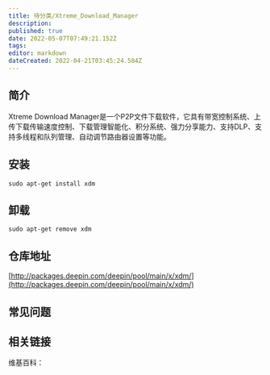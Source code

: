 ```yaml
---
title: 待分类/Xtreme_Download_Manager
description: 
published: true
date: 2022-05-07T07:49:21.152Z
tags: 
editor: markdown
dateCreated: 2022-04-21T03:45:24.584Z
---
```


## 简介

Xtreme Download Manager是一个P2P文件下载软件，它具有带宽控制系统、上传下载传输速度控制、下载管理智能化、积分系统、强力分享能力、支持DLP、支持多线程和队列管理、自动调节路由器设置等功能。

## 安装

`sudo apt-get install xdm`

## 卸载

`sudo apt-get remove xdm`

## 仓库地址

[http://packages.deepin.com/deepin/pool/main/x/xdm/](http://packages.deepin.com/deepin/pool/main/x/xdm/)

## 常见问题

## 相关链接

维基百科：
